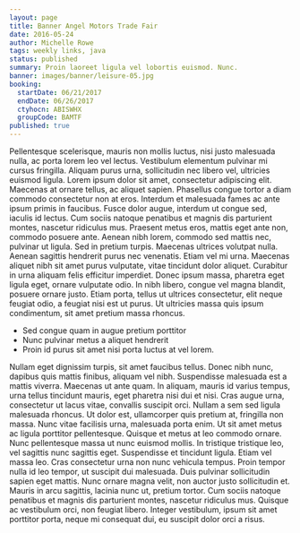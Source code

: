 ```yaml
---
layout: page
title: Banner Angel Motors Trade Fair
date: 2016-05-24
author: Michelle Rowe
tags: weekly links, java
status: published
summary: Proin laoreet ligula vel lobortis euismod. Nunc.
banner: images/banner/leisure-05.jpg
booking:
  startDate: 06/21/2017
  endDate: 06/26/2017
  ctyhocn: ABISWHX
  groupCode: BAMTF
published: true
---
```

Pellentesque scelerisque, mauris non mollis luctus, nisi justo malesuada nulla, ac porta lorem leo vel lectus. Vestibulum elementum pulvinar mi cursus fringilla. Aliquam purus urna, sollicitudin nec libero vel, ultricies euismod ligula. Lorem ipsum dolor sit amet, consectetur adipiscing elit. Maecenas at ornare tellus, ac aliquet sapien. Phasellus congue tortor a diam commodo consectetur non at eros. Interdum et malesuada fames ac ante ipsum primis in faucibus. Fusce dolor augue, interdum ut congue sed, iaculis id lectus. Cum sociis natoque penatibus et magnis dis parturient montes, nascetur ridiculus mus. Praesent metus eros, mattis eget ante non, commodo posuere ante. Aenean nibh lorem, commodo sed mattis nec, pulvinar ut ligula. Sed in pretium turpis.
Maecenas ultrices volutpat nulla. Aenean sagittis hendrerit purus nec venenatis. Etiam vel mi urna. Maecenas aliquet nibh sit amet purus vulputate, vitae tincidunt dolor aliquet. Curabitur in urna aliquam felis efficitur imperdiet. Donec ipsum massa, pharetra eget ligula eget, ornare vulputate odio. In nibh libero, congue vel magna blandit, posuere ornare justo. Etiam porta, tellus ut ultrices consectetur, elit neque feugiat odio, a feugiat nisi est ut purus. Ut ultricies massa quis ipsum condimentum, sit amet pretium massa rhoncus.

* Sed congue quam in augue pretium porttitor
* Nunc pulvinar metus a aliquet hendrerit
* Proin id purus sit amet nisi porta luctus at vel lorem.

Nullam eget dignissim turpis, sit amet faucibus tellus. Donec nibh nunc, dapibus quis mattis finibus, aliquam vel nibh. Suspendisse malesuada est a mattis viverra. Maecenas ut ante quam. In aliquam, mauris id varius tempus, urna tellus tincidunt mauris, eget pharetra nisi dui et nisi. Cras augue urna, consectetur ut lacus vitae, convallis suscipit orci. Nullam a sem sed ligula malesuada rhoncus. Ut dolor est, ullamcorper quis pretium at, fringilla non massa. Nunc vitae facilisis urna, malesuada porta enim. Ut sit amet metus ac ligula porttitor pellentesque. Quisque et metus at leo commodo ornare. Nunc pellentesque massa ut nunc euismod mollis. In tristique tristique leo, vel sagittis nunc sagittis eget.
Suspendisse et tincidunt ligula. Etiam vel massa leo. Cras consectetur urna non nunc vehicula tempus. Proin tempor nulla id leo tempor, ut suscipit dui malesuada. Duis pulvinar sollicitudin sapien eget mattis. Nunc ornare magna velit, non auctor justo sollicitudin et. Mauris in arcu sagittis, lacinia nunc ut, pretium tortor. Cum sociis natoque penatibus et magnis dis parturient montes, nascetur ridiculus mus. Quisque ac vestibulum orci, non feugiat libero. Integer vestibulum, ipsum sit amet porttitor porta, neque mi consequat dui, eu suscipit dolor orci a risus.
